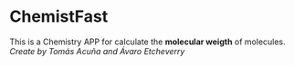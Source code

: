 # ChemistFast
This is a Chemistry APP for calculate the **molecular weigth** of molecules.
_Create by Tomás Acuña and Ávaro Etcheverry_

